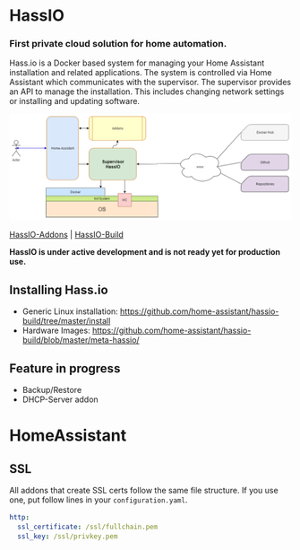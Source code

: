 # HassIO
### First private cloud solution for home automation.

Hass.io is a Docker based system for managing your Home Assistant installation and related applications. The system is controlled via Home Assistant which communicates with the supervisor. The supervisor provides an API to manage the installation. This includes changing network settings or installing and updating software.

![](misc/hassio.png?raw=true)

[HassIO-Addons](https://github.com/home-assistant/hassio-addons) | [HassIO-Build](https://github.com/home-assistant/hassio-build)

**HassIO is under active development and is not ready yet for production use.**

## Installing Hass.io

- Generic Linux installation: https://github.com/home-assistant/hassio-build/tree/master/install
- Hardware Images: https://github.com/home-assistant/hassio-build/blob/master/meta-hassio/

## Feature in progress
- Backup/Restore
- DHCP-Server addon

# HomeAssistant

## SSL

All addons that create SSL certs follow the same file structure. If you use one, put follow lines in your `configuration.yaml`.

```yaml
http:
  ssl_certificate: /ssl/fullchain.pem
  ssl_key: /ssl/privkey.pem
```
